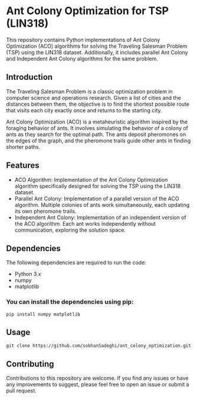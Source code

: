 # Ant Colony Optimization for TSP (LIN318)

This repository contains Python implementations of Ant Colony Optimization (ACO) algorithms for solving the Traveling Salesman Problem (TSP) using the LIN318 dataset. Additionally, it includes parallel Ant Colony and Independent Ant Colony algorithms for the same problem.

## Introduction

The Traveling Salesman Problem is a classic optimization problem in computer science and operations research. Given a list of cities and the distances between them, the objective is to find the shortest possible route that visits each city exactly once and returns to the starting city.

Ant Colony Optimization (ACO) is a metaheuristic algorithm inspired by the foraging behavior of ants. It involves simulating the behavior of a colony of ants as they search for the optimal path. The ants deposit pheromones on the edges of the graph, and the pheromone trails guide other ants in finding shorter paths.

## Features
* ACO Algorithm: Implementation of the Ant Colony Optimization algorithm specifically designed for solving the TSP using the LIN318 dataset.
* Parallel Ant Colony: Implementation of a parallel version of the ACO algorithm. Multiple colonies of ants work simultaneously, each updating its own pheromone trails.
* Independent Ant Colony: Implementation of an independent version of the ACO algorithm. Each ant works independently without communication, exploring the solution space.

## Dependencies
The following dependencies are required to run the code:

* Python 3.x
* numpy
* matplotlib



### You can install the dependencies using pip:
```pip install numpy matplotlib```


## Usage

```git clone https://github.com/sobhanSadeghi/ant_colony_optimization.git```


## Contributing

Contributions to this repository are welcome. If you find any issues or have any improvements to suggest, please feel free to open an issue or submit a pull request.

